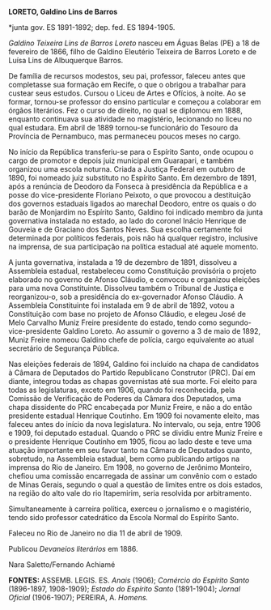 **LORETO, Galdino Lins de Barros**

\*junta gov. ES 1891-1892; dep. fed. ES 1894-1905.

*Galdino Teixeira Lins de Barros Loreto* nasceu em Águas Belas (PE) a 18
de fevereiro de 1866, filho de Galdino Eleutério Teixeira de Barros
Loreto e de Luísa Lins de Albuquerque Barros.

De família de recursos modestos, seu pai, professor, faleceu antes que
completasse sua formação em Recife, o que o obrigou a trabalhar para
custear seus estudos. Cursou o Liceu de Artes e Ofícios, à noite. Ao se
formar, tornou-se professor do ensino particular e começou a colaborar
em órgãos literários. Fez o curso de direito, no qual se diplomou em
1888, enquanto continuava sua atividade no magistério, lecionando no
liceu no qual estudara. Em abril de 1889 tornou-se funcionário do
Tesouro da Província de Pernambuco, mas permaneceu poucos meses no
cargo.

No início da República transferiu-se para o Espírito Santo, onde ocupou
o cargo de promotor e depois juiz municipal em Guarapari, e também
organizou uma escola noturna. Criada a Justiça Federal em outubro de
1890, foi nomeado juiz substituto no Espírito Santo. Em dezembro de
1891, após a renúncia de Deodoro da Fonseca à presidência da República e
a posse do vice-presidente Floriano Peixoto, o que provocou a
destituição dos governos estaduais ligados ao marechal Deodoro, entre os
quais o do barão de Monjardim no Espírito Santo, Galdino foi indicado
membro da junta governativa instalada no estado, ao lado do coronel
Inácio Henrique de Gouveia e de Graciano dos Santos Neves. Sua escolha
certamente foi determinada por políticos federais, pois não há qualquer
registro, inclusive na imprensa, de sua participação na política
estadual até aquele momento.

A junta governativa, instalada a 19 de dezembro de 1891, dissolveu a
Assembleia estadual, restabeleceu como Constituição provisória o projeto
elaborado no governo de Afonso Cláudio, e convocou e organizou eleições
para uma nova Constituinte. Dissolveu também o Tribunal de Justiça e
reorganizou-o, sob a presidência do ex-governador Afonso Cláudio. A
Assembleia Constituinte foi instalada em 9 de abril de 1892, votou a
Constituição com base no projeto de Afonso Cláudio, e elegeu José de
Melo Carvalho Muniz Freire presidente do estado, tendo como
segundo-vice-presidente Galdino Loreto. Ao assumir o governo a 3 de maio
de 1892, Muniz Freire nomeou Galdino chefe de polícia, cargo equivalente
ao atual secretário de Segurança Pública.

Nas eleições federais de 1894, Galdino foi incluído na chapa de
candidatos à Câmara de Deputados do Partido Republicano Construtor
(PRC). Daí em diante, integrou todas as chapas governistas até sua
morte. Foi eleito para todas as legislaturas, exceto em 1906, quando foi
reconhecida, pela Comissão de Verificação de Poderes da Câmara dos
Deputados, uma chapa dissidente do PRC encabeçada por Muniz Freire, e
não a do então presidente estadual Henrique Coutinho. Em 1909 foi
novamente eleito, mas faleceu antes do início da nova legislatura. No
intervalo, ou seja, entre 1906 e 1909, foi deputado estadual. Quando o
PRC se dividiu entre Muniz Freire e o presidente Henrique Coutinho em
1905, ficou ao lado deste e teve uma atuação importante em seu favor
tanto na Câmara de Deputados quanto, sobretudo, na Assembleia estadual,
bem como publicando artigos na imprensa do Rio de Janeiro. Em 1908, no
governo de Jerônimo Monteiro, chefiou uma comissão encarregada de
assinar um convênio com o estado de Minas Gerais, segundo o qual a
questão de limites entre os dois estados, na região do alto vale do rio
Itapemirim, seria resolvida por arbitramento.

Simultaneamente à carreira política, exerceu o jornalismo e o
magistério, tendo sido professor catedrático da Escola Normal do
Espírito Santo.

Faleceu no Rio de Janeiro no dia 11 de abril de 1909.

Publicou *Devaneios literários* em 1886.

Nara Saletto/Fernando Achiamé

**FONTES:** ASSEMB. LEGIS. ES. *Anais* (1906); *Comércio do Espírito
Santo* (1896-1897, 1908-1909); *Estado do Espírito Santo* (1891-1904);
*Jornal Oficial* (1906-1907); PEREIRA, A. *Homens.*
